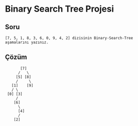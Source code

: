# Binary Search Tree Projesi

## Soru
```
[7, 5, 1, 8, 3, 6, 0, 9, 4, 2] dizisinin Binary-Search-Tree aşamalarını yazınız.
```

## Çözüm
```
       [7]
      /   \
     [5] [8]
     /     \     
   [1]    [9]
   / \ 
 [0] [3]
     /   
    [6]
      \   
      [4]
      /
    [2]
```   